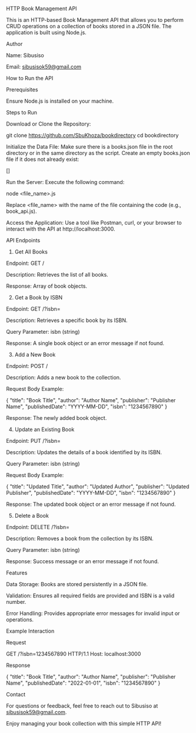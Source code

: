 HTTP Book Management API

This is an HTTP-based Book Management API that allows you to perform CRUD operations on a collection of books stored in a JSON file. The application is built using Node.js.

Author

Name: Sibusiso

Email: sibusisok59@gmail.com

How to Run the API

Prerequisites

Ensure Node.js is installed on your machine.

Steps to Run

Download or Clone the Repository:

git clone https://github.com/SbuKhoza/bookdirectory
cd bookdirectory

Initialize the Data File:
Make sure there is a books.json file in the root directory or in the same directory as the script. Create an empty books.json file if it does not already exist:

[]

Run the Server:
Execute the following command:

node <file_name>.js

Replace <file_name> with the name of the file containing the code (e.g., book_api.js).

Access the Application:
Use a tool like Postman, curl, or your browser to interact with the API at http://localhost:3000.

API Endpoints

1. Get All Books

Endpoint: GET /

Description: Retrieves the list of all books.

Response: Array of book objects.

2. Get a Book by ISBN

Endpoint: GET /?isbn=<isbn>

Description: Retrieves a specific book by its ISBN.

Query Parameter: isbn (string)

Response: A single book object or an error message if not found.

3. Add a New Book

Endpoint: POST /

Description: Adds a new book to the collection.

Request Body Example:

{
  "title": "Book Title",
  "author": "Author Name",
  "publisher": "Publisher Name",
  "publishedDate": "YYYY-MM-DD",
  "isbn": "1234567890"
}

Response: The newly added book object.

4. Update an Existing Book

Endpoint: PUT /?isbn=<isbn>

Description: Updates the details of a book identified by its ISBN.

Query Parameter: isbn (string)

Request Body Example:

{
  "title": "Updated Title",
  "author": "Updated Author",
  "publisher": "Updated Publisher",
  "publishedDate": "YYYY-MM-DD",
  "isbn": "1234567890"
}

Response: The updated book object or an error message if not found.

5. Delete a Book

Endpoint: DELETE /?isbn=<isbn>

Description: Removes a book from the collection by its ISBN.

Query Parameter: isbn (string)

Response: Success message or an error message if not found.

Features

Data Storage: Books are stored persistently in a JSON file.

Validation: Ensures all required fields are provided and ISBN is a valid number.

Error Handling: Provides appropriate error messages for invalid input or operations.

Example Interaction

Request

GET /?isbn=1234567890 HTTP/1.1
Host: localhost:3000

Response

{
  "title": "Book Title",
  "author": "Author Name",
  "publisher": "Publisher Name",
  "publishedDate": "2022-01-01",
  "isbn": "1234567890"
}

Contact

For questions or feedback, feel free to reach out to Sibusiso at sibusisok59@gmail.com.

Enjoy managing your book collection with this simple HTTP API!